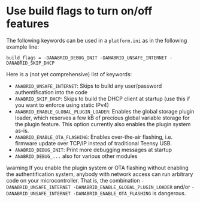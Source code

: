 Use build flags to turn on/off features
=======================================

The following keywords can be used in a `platform.ini` as in the following example line:

```
build_flags = -DANABRID_DEBUG_INIT -DANABRID_UNSAFE_INTERNET -DANABRID_SKIP_DHCP
```

Here is a (not yet comprehensive) list of keywords:

* `ANABRID_UNSAFE_INTERNET`: Skips to build any user/password authentification into the code
* `ANABRID_SKIP_DHCP`: Skips to build the DHCP client at startup (use this if you want to
  enforce using static IPv4)
* `ANABRID_ENABLE_GLOBAL_PLUGIN_LOADER`: Enables the global storage plugin loader, which reserves
  a few kB of precious global variable storage for the plugin feature.
  This option currently also enables the plugin system as-is.
* `ANABRID_ENABLE_OTA_FLASHING`: Enables over-the-air flashing, i.e. firmware update over TCP/IP
  instead of traditional Teensy USB.
* `ANABRID_DEBUG_INIT`: Print more debugging messages at startup
* `ANABRID_DEBUG_...` also for various other modules

\warning
If you enable the plugin system or OTA flashing without enabling the authentification system,
anybody with network access can run arbitrary code on your microcontroller. That is, the
combination `-DANABRID_UNSAFE_INTERNET -DANABRID_ENABLE_GLOBAL_PLUGIN_LOADER` and/or
`-DANABRID_UNSAFE_INTERNET -DANABRID_ENABLE_OTA_FLASHING` is dangerous.
